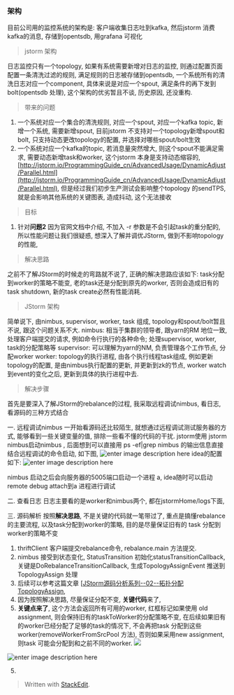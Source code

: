 ### 架构
目前公司用的监控系统的架构是: 客户端收集日志吐到kafka, 然后jstorm 消费kafka的消息, 存储到opentsdb, 用grafana 可视化

> jstorm 架构

日志监控只有一个topology, 如果有系统需要新增对日志的监控, 则通过配置页面配置一条清洗过滤的规则, 满足规则的日志被存储到opentsdb, 一个系统所有的清洗日志对应一个component, 具体来说是对应一个spout, 满足条件的再下发到bolt(opentsdb 处理), 这个架构的优劣暂且不谈, 历史原因, 还没重构.

> 带来的问题
1. 一个系统对应一个集合的清洗规则, 对应一个spout, 对应一个kafka topic, 新增一个系统, 需要新增spout, 目前jstorm 不支持对一个topology新增spout和bolt, 只支持动态更改topology的配置, 并选择对哪些spout/bolt生效
2. 一个系统对应一个kafka的topic, 若消息量突然增大, 则这个spout不能满足需求, 需要动态新增task和worker, 这个jstorm 本身是支持动态缩容的, [http://jstorm.io/ProgrammingGuide_cn/AdvancedUsage/DynamicAdjust/Parallel.html](http://jstorm.io/ProgrammingGuide_cn/AdvancedUsage/DynamicAdjust/Parallel.html), 但是经过我们初步生产测试会影响整个topology 的sendTPS, 就是会影响其他系统的关键图表, 造成抖动, 这个无法接收

> 目标
1. 针对**问题2** 因为官网文档中介绍, 不加入 -r 参数是不会引起task的重分配的, 所以性能问题让我们很疑惑, 想深入了解并调优JStorm, 做到不影响topology的性能,

> 解决思路

之前不了解JStorm的时候走的弯路就不说了, 正确的解决思路应该如下:  task分配到worker的策略不能变, 老的task还是分配到原先的worker, 否则会造成旧有的task shutdown, 新的task create必然有性能消耗. 

> JStorm 架构

简单说下, 由nimbus, supervisor, worker, task 组成, topology和spout/bolt暂且不说, 跟这个问题关系不大. 
nimbus: 相当于集群的领导者, 跟yarn的RM 地位一致, 处理客户端提交的请求, 例如命令行执行的各种命令; 处理supervisor, worker, task的分配策略等
supervisor: 可以理解为yarn的NM, 负责管理各个工作节点, 分配worker
worker: topology的执行进程, 由各个执行线程task组成, 例如更新topology的配置, 是由nimbus执行配置的更新, 并更新到zk的节点, worker watch到event的变化之后, 更新到具体的执行进程中去.

> 解决步骤

首先是要深入了解JStorm的rebalance的过程, 我采取远程调试nimbus, 看日志, 看源码的三种方式结合

一. 远程调试nimbus
一开始看源码还比较陌生, 就想通过远程调试测试服务器的方式, 能够看到一些关键变量的值, 排除一些看不懂的代码的干扰.
jstorm使用 jstorm nimbus启动nimbus , 后面想到可以直接用 ps -ef|grep nimbus 的输出信息直接结合远程调试的命令启动, 如下图, 
![enter image description here](https://drive.google.com/uc?id=14DXapVXhDpSOK6bpzqdgdPmM9CMVeMKV)
idea的配置如下: 
![enter image description here](https://drive.google.com/uc?id=1nKP1VbmsOfFf7kI7HoTSCkUYbHHws5tN)

nimbus 启动之后会向服务器的5005端口启动一个进程 a, idea随时可以启动remote debug attach到a 进程进行调试

二. 查看日志
日志主要看的是worker和nimbus两个, 都在jstormHome/logs下面,

三. 源码解析
按照**解决思路**, 不是关键的代码就一笔带过了, 重点是搞懂rebalance的主要流程, 以及task分配到worker的策略, 目的是尽量保证旧有的 task 分配到worker的策略不变

1. thriftClient 客户端提交rebalance命令, rebalance.main 方法提交.
2. nimbus 接受到状态变化, StatusTransition 初始化statusTransitionCallback, 关键是DoRebalanceTransitionCallback, 生成TopologyAssignEvent 推送到 TopologyAssign 处理
3. 后续可以参考这篇文章 [[JStorm源码分析系列--02--拓扑分配TopologyAssign](https://segmentfault.com/a/1190000009083097), 
4. 因为按照解决思路, 尽量保证分配不变, **关键代码**来了, 
5. **关键点来了**, 这个方法会返回所有可用的worker, 红框标记如果使用 old assignment, 则会保持旧有的taskToWorker的分配策略不变, 在后续如果旧有的worker已经分配了足够的task的情况下, 不会再把task 分配到这些worker(removeWorkerFromSrcPool 方法), 否则如果采用new assignment, 则task 可能会分配到和之前不同的worker. 
![](https://drive.google.com/uc?id=1TCioOqmnBdYzH_Np7mHqQrCD6uSX0Frx)

![enter image description here](https://drive.google.com/uc?id=1zFHfjxcDVKgF6-dL0VI_c0qhaAOje6SC)

5. 


> Written with [StackEdit](https://stackedit.io/).
<!--stackedit_data:
eyJoaXN0b3J5IjpbOTcxOTEwMTQ1LDg1NTIyMDEyLC0yMDY2Nz
k3NTcxLC0zMzgzNDE2NDcsLTE4ODExNTc1MDMsODkxMDQ0MDg5
LC0xMzM4MzQwNywtMTgwODYxNjk0MCwtMTA5MTk0MjYyMCwxMD
M1MTI5NjYzLC0xMDQ2MzQwMzk0XX0=
-->